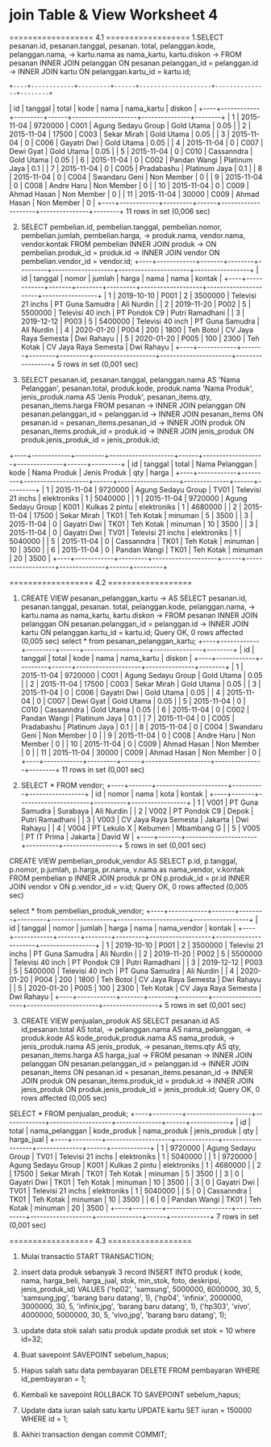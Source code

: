 # join Table & View Worksheet 4
================== 4.1 ==================
1.SELECT pesanan.id, pesanan.tanggal, pesanan. total, pelanggan.kode, pelanggan.nama, 
    -> kartu.nama as nama_kartu, kartu.diskon
    -> FROM pesanan INNER JOIN pelanggan ON pesanan.pelanggan_id = pelanggan.id
    -> INNER JOIN kartu ON pelanggan.kartu_id = kartu.id;

    +----+------------+---------+------+--------------------+---------------+--------+
| id | tanggal    | total   | kode | nama               | nama_kartu    | diskon |
+----+------------+---------+------+--------------------+---------------+--------+
|  1 | 2015-11-04 | 9720000 | C001 | Agung Sedayu Group | Gold Utama    |   0.05 |
|  2 | 2015-11-04 |   17500 | C003 | Sekar Mirah        | Gold Utama    |   0.05 |
|  3 | 2015-11-04 |       0 | C006 | Gayatri Dwi        | Gold Utama    |   0.05 |
|  4 | 2015-11-04 |       0 | C007 | Dewi Gyat          | Gold Utama    |   0.05 |
|  5 | 2015-11-04 |       0 | C010 | Cassanndra         | Gold Utama    |   0.05 |
|  6 | 2015-11-04 |       0 | C002 | Pandan Wangi       | Platinum Jaya |    0.1 |
|  7 | 2015-11-04 |       0 | C005 | Pradabashu         | Platinum Jaya |    0.1 |
|  8 | 2015-11-04 |       0 | C004 | Swandaru Geni      | Non Member    |      0 |
|  9 | 2015-11-04 |       0 | C008 | Andre Haru         | Non Member    |      0 |
| 10 | 2015-11-04 |       0 | C009 | Ahmad Hasan        | Non Member    |      0 |
| 11 | 2015-11-04 |   30000 | C009 | Ahmad Hasan        | Non Member    |      0 |
+----+------------+---------+------+--------------------+---------------+--------+
11 rows in set (0,006 sec)

2. SELECT pembelian.id, pembelian.tanggal, pembelian.nomor, pembelian.jumlah, pembelian.harga,
    -> produk.nama, vendor.nama, vendor.kontak FROM pembelian INNER JOIN produk 
    -> ON pembelian.produk_id = produk.id 
    -> INNER JOIN vendor ON pembelian.vendor_id = vendor.id;
+----+------------+-------+--------+---------+-------------------+----------------------+-----------------+
| id | tanggal    | nomor | jumlah | harga   | nama              | nama                 | kontak          |
+----+------------+-------+--------+---------+-------------------+----------------------+-----------------+
|  1 | 2019-10-10 | P001  |      2 | 3500000 | Televisi 21 inchs | PT Guna Samudra      | Ali Nurdin      |
|  2 | 2019-11-20 | P002  |      5 | 5500000 | Televisi 40 inch  | PT Pondok C9         | Putri Ramadhani |
|  3 | 2019-12-12 | P003  |      5 | 5400000 | Televisi 40 inch  | PT Guna Samudra      | Ali Nurdin      |
|  4 | 2020-01-20 | P004  |    200 |    1800 | Teh Botol         | CV Jaya Raya Semesta | Dwi Rahayu      |
|  5 | 2020-01-20 | P005  |    100 |    2300 | Teh Kotak         | CV Jaya Raya Semesta | Dwi Rahayu      |
+----+------------+-------+--------+---------+-------------------+----------------------+-----------------+
5 rows in set (0,001 sec)

3. SELECT pesanan.id, pesanan.tanggal, pelanggan.nama AS 'Nama Pelanggan', pesanan.total, produk.kode, produk.nama 'Nama Produk',
jenis_produk.nama AS 'Jenis Produk', pesanan_items.qty, pesanan_items.harga FROM pesanan
-> INNER JOIN pelanggan ON pesanan.pelanggan_id = pelanggan.id
-> INNER JOIN pesanan_items ON pesanan.id = pesanan_items.pesanan_id
-> INNER JOIN produk ON pesanan_items.produk_id = produk.id
-> INNER JOIN jenis_produk ON produk.jenis_produk_id = jenis_produk.id;

+----+------------+---------+--------------------+------+-------------------+--------------+------+---------+
| id | tanggal    | total   | Nama Pelanggan     | kode | Nama Produk       | Jenis Produk | qty  | harga   |
+----+------------+---------+--------------------+------+-------------------+--------------+------+---------+
|  1 | 2015-11-04 | 9720000 | Agung Sedayu Group | TV01 | Televisi 21 inchs | elektroniks  |    1 | 5040000 |
|  1 | 2015-11-04 | 9720000 | Agung Sedayu Group | K001 | Kulkas 2 pintu    | elektroniks  |    1 | 4680000 |
|  2 | 2015-11-04 |   17500 | Sekar Mirah        | TK01 | Teh Kotak         | minuman      |    5 |    3500 |
|  3 | 2015-11-04 |       0 | Gayatri Dwi        | TK01 | Teh Kotak         | minuman      |   10 |    3500 |
|  3 | 2015-11-04 |       0 | Gayatri Dwi        | TV01 | Televisi 21 inchs | elektroniks  |    1 | 5040000 |
|  5 | 2015-11-04 |       0 | Cassanndra         | TK01 | Teh Kotak         | minuman      |   10 |    3500 |
|  6 | 2015-11-04 |       0 | Pandan Wangi       | TK01 | Teh Kotak         | minuman      |   20 |    3500 |
+----+------------+---------+--------------------+------+-------------------+--------------+------+---------+




================== 4.2 ==================
1.  CREATE VIEW pesanan_pelanggan_kartu
    -> AS SELECT pesanan.id, pesanan.tanggal, pesanan. total, pelanggan.kode, pelanggan.nama, 
    -> kartu.nama as nama_kartu, kartu.diskon
    -> FROM pesanan INNER JOIN pelanggan ON pesanan.pelanggan_id = pelanggan.id
    -> INNER JOIN kartu ON pelanggan.kartu_id = kartu.id;
Query OK, 0 rows affected (0,005 sec)
 select * from pesanan_pelanggan_kartu;
+----+------------+---------+------+--------------------+---------------+--------+
| id | tanggal    | total   | kode | nama               | nama_kartu    | diskon |
+----+------------+---------+------+--------------------+---------------+--------+
|  1 | 2015-11-04 | 9720000 | C001 | Agung Sedayu Group | Gold Utama    |   0.05 |
|  2 | 2015-11-04 |   17500 | C003 | Sekar Mirah        | Gold Utama    |   0.05 |
|  3 | 2015-11-04 |       0 | C006 | Gayatri Dwi        | Gold Utama    |   0.05 |
|  4 | 2015-11-04 |       0 | C007 | Dewi Gyat          | Gold Utama    |   0.05 |
|  5 | 2015-11-04 |       0 | C010 | Cassanndra         | Gold Utama    |   0.05 |
|  6 | 2015-11-04 |       0 | C002 | Pandan Wangi       | Platinum Jaya |    0.1 |
|  7 | 2015-11-04 |       0 | C005 | Pradabashu         | Platinum Jaya |    0.1 |
|  8 | 2015-11-04 |       0 | C004 | Swandaru Geni      | Non Member    |      0 |
|  9 | 2015-11-04 |       0 | C008 | Andre Haru         | Non Member    |      0 |
| 10 | 2015-11-04 |       0 | C009 | Ahmad Hasan        | Non Member    |      0 |
| 11 | 2015-11-04 |   30000 | C009 | Ahmad Hasan        | Non Member    |      0 |
+----+------------+---------+------+--------------------+---------------+--------+
11 rows in set (0,001 sec)

2. SELECT * FROM vendor;
+----+-------+----------------------+----------+-----------------+
| id | nomor | nama                 | kota     | kontak          |
+----+-------+----------------------+----------+-----------------+
|  1 | V001  | PT Guna Samudra      | Surabaya | Ali Nurdin      |
|  2 | V002  | PT Pondok C9         | Depok    | Putri Ramadhani |
|  3 | V003  | CV Jaya Raya Semesta | Jakarta  | Dwi Rahayu      |
|  4 | V004  | PT Lekulo X          | Kebumen  | Mbambang G      |
|  5 | V005  | PT IT Prima          | Jakarta  | David W         |
+----+-------+----------------------+----------+-----------------+
5 rows in set (0,001 sec)

CREATE VIEW pembelian_produk_vendor  AS SELECT p.id, p.tanggal, p.nomor, p.jumlah, p.harga, pr.nama, v.nama as nama_vendor, v.kontak FROM pembelian p INNER JOIN produk pr ON p.produk_id = pr.id  INNER JOIN vendor v ON p.vendor_id = v.id;
Query OK, 0 rows affected (0,005 sec)


select * from pembelian_produk_vendor;
+----+------------+-------+--------+---------+-------------------+----------------------+-----------------+
| id | tanggal    | nomor | jumlah | harga   | nama              | nama_vendor          | kontak          |
+----+------------+-------+--------+---------+-------------------+----------------------+-----------------+
|  1 | 2019-10-10 | P001  |      2 | 3500000 | Televisi 21 inchs | PT Guna Samudra      | Ali Nurdin      |
|  2 | 2019-11-20 | P002  |      5 | 5500000 | Televisi 40 inch  | PT Pondok C9         | Putri Ramadhani |
|  3 | 2019-12-12 | P003  |      5 | 5400000 | Televisi 40 inch  | PT Guna Samudra      | Ali Nurdin      |
|  4 | 2020-01-20 | P004  |    200 |    1800 | Teh Botol         | CV Jaya Raya Semesta | Dwi Rahayu      |
|  5 | 2020-01-20 | P005  |    100 |    2300 | Teh Kotak         | CV Jaya Raya Semesta | Dwi Rahayu      |
+----+------------+-------+--------+---------+-------------------+----------------------+-----------------+
5 rows in set (0,001 sec)

3. CREATE VIEW penjualan_produk AS SELECT pesanan.id AS id,pesanan.total AS total,
    -> pelanggan.nama AS nama_pelanggan,
    -> produk.kode AS kode_produk,produk.nama AS nama_produk,
    -> jenis_produk.nama AS jenis_produk,
    -> pesanan_items.qty AS qty, pesanan_items.harga AS harga_jual
    -> FROM pesanan
    -> INNER JOIN pelanggan ON pesanan.pelanggan_id = pelanggan.id
    -> INNER JOIN pesanan_items ON pesanan.id = pesanan_items.pesanan_id
    -> INNER JOIN produk ON pesanan_items.produk_id = produk.id
    -> INNER JOIN jenis_produk ON produk.jenis_produk_id = jenis_produk.id;
Query OK, 0 rows affected (0,005 sec)

SELECT * FROM penjualan_produk;
+----+---------+--------------------+-------------+-------------------+--------------+------+------------+
| id | total   | nama_pelanggan     | kode_produk | nama_produk       | jenis_produk | qty  | harga_jual |
+----+---------+--------------------+-------------+-------------------+--------------+------+------------+
|  1 | 9720000 | Agung Sedayu Group | TV01        | Televisi 21 inchs | elektroniks  |    1 |    5040000 |
|  1 | 9720000 | Agung Sedayu Group | K001        | Kulkas 2 pintu    | elektroniks  |    1 |    4680000 |
|  2 |   17500 | Sekar Mirah        | TK01        | Teh Kotak         | minuman      |    5 |       3500 |
|  3 |       0 | Gayatri Dwi        | TK01        | Teh Kotak         | minuman      |   10 |       3500 |
|  3 |       0 | Gayatri Dwi        | TV01        | Televisi 21 inchs | elektroniks  |    1 |    5040000 |
|  5 |       0 | Cassanndra         | TK01        | Teh Kotak         | minuman      |   10 |       3500 |
|  6 |       0 | Pandan Wangi       | TK01        | Teh Kotak         | minuman      |   20 |       3500 |
+----+---------+--------------------+-------------+-------------------+--------------+------+------------+
7 rows in set (0,001 sec)



================== 4.3 ================== 

1. Mulai transactio
    START TRANSACTION;
2. insert data produk sebanyak 3 record
INSERT INTO produk ( kode, nama, harga_beli, harga_jual, stok, min_stok, foto, deskripsi, jenis_produk_id) VALUES 
('hp02', 'samsung', 5000000, 6000000, 30, 5, 'samsung,jpg', 'barang baru datang', 1),
('hp04', 'infinix', 2000000, 3000000, 30, 5, 'infinix,jpg', 'barang baru datang', 1),
('hp303', 'vivo', 4000000, 5000000, 30, 5, 'vivo,jpg', 'barang baru datang', 1);

3. update data stok salah satu produk
update produk set stok = 10 where id=32;

4. Buat savepoint
SAVEPOINT sebelum_hapus;

5. Hapus salah satu data pembayaran
    DELETE FROM pembayaran WHERE id_pembayaran = 1;

6. Kembali ke savepoint
    ROLLBACK TO SAVEPOINT sebelum_hapus;

7. Update data iuran salah satu kartu
    UPDATE kartu SET iuran = 150000 WHERE id = 1;

8. Akhiri transaction dengan commit
    COMMIT;